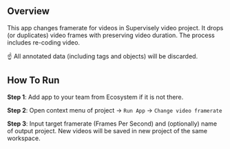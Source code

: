 ## Overview

This app changes framerate for videos in Supervisely video project. It drops (or duplicates) video frames with preserving video duration. The process includes re-coding video. 

:point_up:  All annotated data (including tags and objects) will be discarded.

## How To Run

**Step 1**: Add app to your team from Ecosystem if it is not there.

**Step 2**: Open context menu of project -> `Run App` -> `Change video framerate` 

**Step 3**: Input target framerate (Frames Per Second) and (optionally) name of output project. New videos will be saved in new project of the same workspace.
